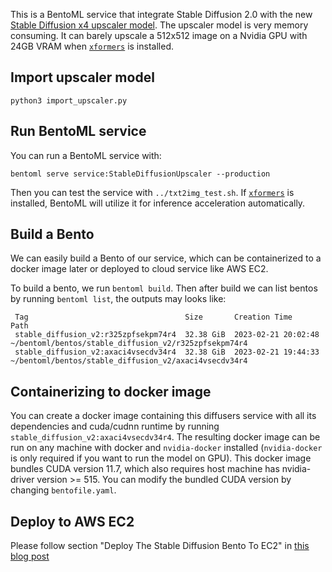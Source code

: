 This is a BentoML service that integrate Stable Diffusion 2.0 with the new [Stable Diffusion x4 upscaler model](https://huggingface.co/stabilityai/stable-diffusion-x4-upscaler). The upscaler model is very memory consuming. It can barely upscale a 512x512 image on a Nvidia GPU with 24GB VRAM when [`xformers`](https://github.com/facebookresearch/xformers) is installed.

## Import upscaler model

```
python3 import_upscaler.py
```

## Run BentoML service

You can run a BentoML service with:

```
bentoml serve service:StableDiffusionUpscaler --production
```

Then you can test the service with `../txt2img_test.sh`. If [`xformers`](https://github.com/facebookresearch/xformers) is installed, BentoML will utilize it for inference acceleration automatically.

## Build a Bento

We can easily build a Bento of our service, which can be containerized to a docker image later or deployed to cloud service like AWS EC2.

To build a bento, we run `bentoml build`. Then after build we can list bentos by running `bentoml list`, the outputs may looks like:

```
 Tag                                   Size       Creation Time        Path
 stable_diffusion_v2:r325zpfsekpm74r4  32.38 GiB  2023-02-21 20:02:48  ~/bentoml/bentos/stable_diffusion_v2/r325zpfsekpm74r4
 stable_diffusion_v2:axaci4vsecdv34r4  32.38 GiB  2023-02-21 19:44:33  ~/bentoml/bentos/stable_diffusion_v2/axaci4vsecdv34r4
```

## Containerizing to docker image

You can create a docker image containing this diffusers service with all its dependencies and cuda/cudnn runtime by running `stable_diffusion_v2:axaci4vsecdv34r4`. The resulting docker image can be run on any machine with docker and `nvidia-docker` installed (`nvidia-docker` is only required if you want to run the model on GPU). This docker image bundles CUDA version 11.7, which also requires host machine has nvidia-driver version >= 515. You can modify the bundled CUDA version by changing `bentofile.yaml`.

## Deploy to AWS EC2

Please follow section "Deploy The Stable Diffusion Bento To EC2" in [this blog post](https://modelserving.com/blog/deploying-your-own-stable-diffusion-service-mz9wk)
